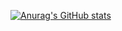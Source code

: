 [![Anurag's GitHub stats](https://github-readme-stats.vercel.app/api?username=suleizelsevim&show_icons=true)](https://github.com/suleizelsevim/github-readme-stats)
